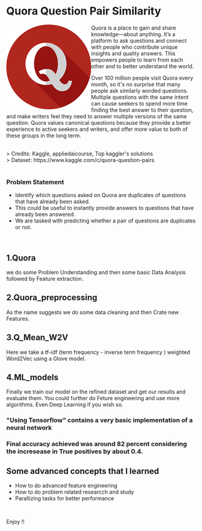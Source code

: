 # Quora Question Pair Similarity

<img src="/Images/quora.png" align="left" >

<p>Quora is a place to gain and share knowledge—about anything. It’s a platform to ask questions and connect with people who contribute unique insights and quality answers. This empowers people to learn from each other and to better understand the world.</p>
<p>
Over 100 million people visit Quora every month, so it's no surprise that many people ask similarly worded questions. Multiple questions with the same intent can cause seekers to spend more time finding the best answer to their question, and make writers feel they need to answer multiple versions of the same question. Quora values canonical questions because they provide a better experience to active seekers and writers, and offer more value to both of these groups in the long term.
</p>
<br>
> Credits: Kaggle, appliedaicourse, Top kaggler's solutions <br>
> Dataset: https://www.kaggle.com/c/quora-question-pairs <br> <br>


### Problem Statement 
- Identify which questions asked on Quora are duplicates of questions that have already been asked. 
- This could be useful to instantly provide answers to questions that have already been answered. 
- We are tasked with predicting whether a pair of questions are duplicates or not.

<br>

## 1.Quora
we do some Problem Understanding and then some basic Data Analysis followed by Feature extraction.

## 2.Quora_preprocessing
As the name suggests we do some data cleaning and then Crate new Features.

## 3.Q_Mean_W2V
Here we take a tf-idf (term frequency - inverse term frequency ) weighted Word2Vec using a Glove model.

## 4.ML_models
Finally we train our model on the refined dataset and get our results and evaluate them. You could further do Feture engineering and use more algorithms.
Even Deep Learning if you wish so.

### "Using Tensorflow" contains a very basic implementation of a neural network

### Final accuracy achieved was around 82 percent considering the incresease in True positives by about 0.4.

## Some advanced concepts that I learned
- How to do advanced feature engineering <br>
- How to do problem related researcch and study <br>
- Parallizing tasks for better performance

<br>

Enjoy !!
